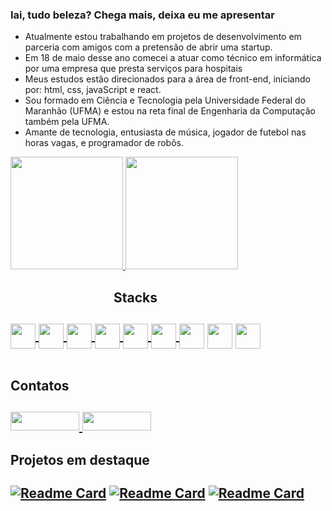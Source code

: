 ### Iai, tudo beleza? Chega mais, deixa eu me apresentar

- Atualmente estou trabalhando em projetos de desenvolvimento em parceria com amigos com a pretensão de abrir uma startup.
- Em 18 de maio desse ano comecei a atuar como técnico em informática por uma empresa que presta serviços para hospitais
- Meus estudos estão direcionados para a área de front-end, iniciando por: html, css, javaScript e react.
- Sou formado em Ciência e Tecnologia pela Universidade Federal do Maranhão (UFMA) e estou na reta final de Engenharia da Computação também pela UFMA.
- Amante de tecnologia, entusiasta de música, jogador de futebol nas horas vagas, e programador de robôs.

<div style="display: inline-block;">
  <a href="https://github.com/miqueiaspcoelho?tab=repositories">
    <img src="https://github-readme-stats-1jn1onrg6-miqueiaspcoelho.vercel.app/api?username=miqueiaspcoelho&show_icons=true&include_all_commits=false&count_privat=true&theme=dark"
    height="180em"/>
    <img src="https://github-readme-stats-1jn1onrg6-miqueiaspcoelho.vercel.app/api/top-langs/?username=miqueiaspcoelho&layout=compact&theme=dark&langs_count=8"
    height="180em"/>
  </a>
</div><br>

<div align="center" style="display: inline-block">
  <h2>Stacks<h2>
  <a href="https://github.com/miqueiaspcoelho/EstudosPython" target="_blank">
    <img width="40" height="40" align="center" src="https://cdn.jsdelivr.net/gh/devicons/devicon/icons/python/python-original.svg"/>
  </a>
  
  <a href="https://github.com/miqueiaspcoelho/Compilador" target="_blank">
    <img width="40" height="40" align="center" src="https://cdn.jsdelivr.net/gh/devicons/devicon/icons/java/java-original.svg"/>
  </a>
  
  <a href="https://github.com/miqueiaspcoelho/quiz" target="_blank">
    <img width="40" height="40" align="center" src="https://cdn.jsdelivr.net/gh/devicons/devicon/icons/html5/html5-original.svg"/>  
    <img width="40" height="40" align="center" src="https://cdn.jsdelivr.net/gh/devicons/devicon/icons/css3/css3-original.svg" />
  </a>
  
  <a href="https://github.com/miqueiaspcoelho/ScoreBotDiscord2.0" target="_blank">
    <img width="40" height="40" align="center" src="https://cdn.jsdelivr.net/gh/devicons/devicon/icons/javascript/javascript-original.svg"/>
  </a>
  
  <a href="https://github.com/miqueiaspcoelho/jornadadev" target="_blank">
    <img width="40" height="40" align="center" src="https://cdn.jsdelivr.net/gh/devicons/devicon/icons/react/react-original.svg" />
  </a>
  
  <img width="40" height="40" align="center" src="https://cdn.jsdelivr.net/gh/devicons/devicon/icons/c/c-original.svg" />
  <img width="40" height="40" align="center" src="https://cdn.jsdelivr.net/gh/devicons/devicon/icons/cplusplus/cplusplus-original.svg" />
  <img width="40" height="40" align="center" src="https://cdn.jsdelivr.net/gh/devicons/devicon/icons/mysql/mysql-original-wordmark.svg" />
          
</div>

<div style="display: inline-block">
  <h2>Contatos<h2/>
  <a  href="https://www.linkedin.com/in/miqu%C3%A9ias-pereira-coelho-8a0071218/" target="_blank">
    <img width="110" height="30"  src="https://img.shields.io/badge/LinkedIn-0077B5?style=for-the-badge&logo=linkedin&logoColor=white" target="_blank" />
  </a>
  <a  href="https://www.instagram.com/mi.queias/" target="_blank">
    <img width="110" height="30" src="https://img.shields.io/badge/Instagram-E4405F?style=for-the-badge&logo=instagram&logoColor=white" target="_blank"/>
  <a/>
<div/>

#### Projetos em destaque
[![Readme Card](https://github-readme-stats-1jn1onrg6-miqueiaspcoelho.vercel.app/api/pin/?username=miqueiaspcoelho&repo=jornadadev&theme=dark)](https://github.com/miqueiaspcoelho/jornadadev)
[![Readme Card](https://github-readme-stats-1jn1onrg6-miqueiaspcoelho.vercel.app/api/pin/?username=miqueiaspcoelho&repo=quiz&theme=dark)](https://github.com/miqueiaspcoelho/quiz)
[![Readme Card](https://github-readme-stats-1jn1onrg6-miqueiaspcoelho.vercel.app/api/pin/?username=miqueiaspcoelho&repo=ScoreBotDiscord2.0&theme=dark)](https://github.com/miqueiaspcoelho/ScoreBotDiscord2.0)

